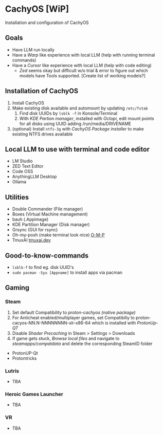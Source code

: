 # CachyOS [WiP]
Installation and configuration of CachyOS

## Goals
- Have LLM run locally
- Have a *Warp* like experience with local LLM (help with running terminal commands) 
- Have a *Cursor* like experience with local LLM (help with code editing)
  - *Zed* seems okay but difficult w/o trial & error to figure out which models have Tools supported. [Create list of working models?] 

## Installation of CachyOS
1. Install CachyOS
2. Make existing disk available and automount by updating `/etc/fstab`
   1. Find disk UUIDs by `lsblk -f` in Konsole/Terminal
   2. With _KDE Partion manager_, installed with _Octopi_, edit mount points for all disks using UUID adding /run/media/DRIVENAME
3. (optional) Install `ntfs-3g` with _CachyOS Package installer_ to make existing NTFS drives available

## Local LLM to use with terminal and code editor
* LM Studio
* ZED Text Editor
* Code OSS
* AnythingLLM Desktop
* Ollama

## Utilities
* Double Commander (File manager)
* Boxes (Virtual Machine management)
* bauh (.Appimage)
* KDE Partition Manager (Disk manager)
* Grsync (GUI for rsync)
* Oh-my-posh (make terminal look nice) [O-M-P](https://ohmyposh.dev/)
* TmuxAI [tmuxai.dev](https://tmuxai.dev)

## Good-to-know-commands
* `lsblk-f` to find eg. disk UUID's
* `sudo pacman -Syu [Appname]` to install apps via pacman

## Gaming
### Steam
1. Set default Compatibility to _proton-cachyos (native package)_
2. For Anticheat enabled/multiplayer games, set Compatibiliy to proton-cacyos-NN.N-NNNNNNNN-slr-x86-64 which is installed with _ProtonUp-QT_
3. Disable _Shader Precaching_ in Steam > Settings > Downloads
4. If game gets stuck, _Browse local files_ and navigate to _steamapps/compatdata_ and delete the corresponding SteamID folder

* ProtonUP-Qt
* Protontricks

### Lutris
* TBA

### Heroic Games Launcher
* TBA

### VR
* TBA
